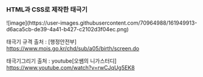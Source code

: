 <h3>HTML과 CSS로 제작한 태극기</h3>
![image](https://user-images.githubusercontent.com/70964988/161949913-d6aca5cb-de39-4a41-b427-c2102d3f04ec.png)



태극기 규격 출처 : [행정안전부] https://www.mois.go.kr/chd/sub/a05/birth/screen.do



태극기그리기 출처 : youtube[오쌤의 니가스터디] https://www.youtube.com/watch?v=rwCJqUg5EK8
